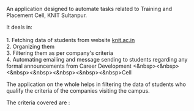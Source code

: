 An application designed to automate tasks related to Training and Placement Cell, KNIT Sultanpur. 

It deals in:</br></br>
      1. Fetching data of students from website <a href = "http://knit.ac.in/">knit.ac.in </a></br>
      2. Organizing them </br>
      3. Filtering them as per company's criteria </br>
      4. Automating emailing and message sending to students regarding any formal announcements from Career Development <&nbsp><&nbsp><&nbsp><&nbsp><&nbsp><&nbsp><&nbsp>Cell  </br>      

The application on the whole helps in filtering the data of students who qualify the criteria of the companies visiting the campus.</br> 

The criteria covered are :
